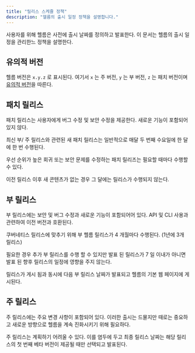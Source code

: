 ```yaml
---
title: "릴리스 스케쥴 정책"
description: "헬름의 출시 일정 정책을 설명합니다."
---
```


사용자를 위해 헬름은 사전에 출시 날짜를 정의하고 발표한다. 이 문서는 헬름의
출시 일정을 관리한느 정책을 설명한다.

## 유의적 버전

헬름 버전은 `x.y.z` 로 표시된다. 여기서 `x` 는 주 버전, `y` 는
부 버전, `z` 는 패치 버전이며 [유의적 버전](https://semver.org/spec/v2.0.0.html)을 
따른다.

## 패치 릴리스

패치 릴리스는 사용자에게 버그 수정 및 보안 수정을 제공한다. 새로운 기능이 포함되어 
있지 않다.

최신 부/ 주 릴리스와 관련된 새 패치 릴리스는 일반적으로 매달 두 번째 수요일에 
한 달에 한 번 수행된다.

우선 순위가 높은 회귀 또는 보안 문제를 수정하는 패치 릴리즈는 필요할 때마다 수행할 
수 있다.

이전 릴리스 이후 새 콘텐츠가 없는 경우 그 달에는 릴리스가 수행되지
않는다.

## 부 릴리스

부 릴리스에는 보안 및 버그 수정과 새로운 기능이 포함되어어 있다.
API 및 CLI 사용과 관련하여 이전 버전과 호환된다.

쿠버네티스 릴리스에 맞추기 위해 부 헬름 릴리스가 4 개월마다 수행된다.
(1년에 3개 릴리스)

필요한 경우 추가 부 릴리스를 수행 할 수 있지만 발표 된 릴리스가
7 일 이내가 아니면 발표 된 향후 릴리스의 일정에 영향을 주지
않는다.

릴리스가 게시 됨과 동시에 다음 부 릴리스 날짜가 발표되고 헬름의 기본 웹 페이지에 
게시된다.

## 주 릴리스

주 릴리스에는 주요 변경 사항이 포함되어 있다. 이러한 출시는 드물지만
때로는 중요하고 새로운 방향으로 헬름을 계속 진화시키기 위해
필요하다.

주 릴리스는 계획하기 어려울 수 있다. 이를 염두에 두고 최종 릴리스
날짜는 해당 릴리스의 첫 번째 베타 버전이 제공될 때만
선택되고 발표된다.
